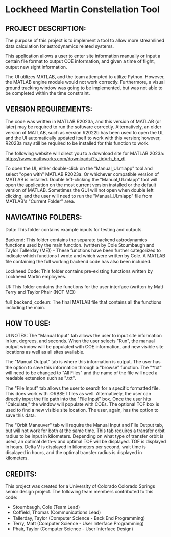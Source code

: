 Lockheed Martin Constellation Tool
==================================

PROJECT DESCRIPTION:
--------------------
The purpose of this project is to implement a tool to allow more streamlined data calculation for astrodynamics related systems.

This application allows a user to enter site information manually or input a certain file format to output COE information, and given a time of flight, output new sight information.

The UI utilizes MATLAB, and the team attempted to utilize Python. However, the MATLAB engine module would not work correctly. Furthermore, a visual ground tracking window was going to be implemented, but was not able to be completed within the time constraint. 

VERSION REQUIREMENTS:
--------------------
The code was written in MATLAB R2023a, and this version of MATLAB (or later) may be required to run the software correctly. Alternatively, an older version of MATLAB, such as version R2022b has been used to open the UI, and the UI automatically updated itself to work with this version; however, R2023a may still be required to be installed for this function to work.

The following website will direct you to a download site for MATLAB 2023a:
https://www.mathworks.com/downloads/?s_tid=rh_bn_dl

To open the UI, either double-click on the "Manual_UI.mlapp" tool and select "open with" MATLAB R2023a. Or whichever compatible version of MATLAB is installed. Double left-clicking the "Manual_UI.mlapp" tool will open the application on the most current version installed or the default version of MATLAB. Sometimes the GUI will not open when double left clicking, and the user will need to run the "Manual_UI.mlapp" file from MATLAB's "Current Folder" area.

NAVIGATING FOLDERS:
------------------
Data: This folder contains example inputs for testing and outputs.

Backend: This folder contains the separate backend astrodynamics functions used by the main function. (written by Cole Stoumbaugh and Taylor Tallerday (ME)) - These functions have been further categorized to indicate which functions I wrote and which were written by Cole. A MATLAB file containing the full working backend code has also been included.

Lockheed Code: This folder contains pre-existing functions written by Lockheed Martin employees.

UI: This folder contains the functions for the user interface (written by Matt Terry and Taylor Phair (NOT ME))

full_backend_code.m: The final MATLAB file that contains all the functions including the main.

HOW TO USE:
-----------

UI NOTES:
The "Manual Input" tab allows the user to input site information in km, degrees, and seconds. When the user selects "Run", the manual output window will be populated with COE information, and new visible site locations as well as all sites available.

The "Manual Output" tab is where this information is output. The user has the option to save this information through a "browse" function. The "*txt" will need to be changed to "All Files" and the name of the file will need a readable extension such as ".txt".

The "File Input" tab allows the user to search for a specific formatted file. This does work with .ORBSET files as well. Alternatively, the user can directly input the file path into the "File Input" box. Once the user hits "Calculate," the window will populate with COEs. The optional TOF box is used to find a new visible site location. The user, again, has the option to save this data.

The "Orbit Maneuver" tab will require the Manual Input and File Output tab, but will not work for both at the same time. This tab requires a transfer orbit radius to be input in kilometers. Depending on what type of transfer orbit is used, an optimal delta-v and optimal TOF will be displayed. TOF is displayed in hours. Delta V is displayed in kilometers per second, wait time is displayed in hours, and the optimal transfer radius is displayed in kilometers.

CREDITS:
-------
This project was created for a University of Colorado Colorado Springs senior design project. The following team members contributed to this code:
- Stoumbaugh, Cole (Team Lead)
- Coffield, Thomas (Communications Lead)
- Tallerday, Taylor (Computer Science - Back End Programming)
- Terry, Matt (Computer Science - User Interface Programming)
- Phair, Taylor (Computer Science - User Interface Design)
